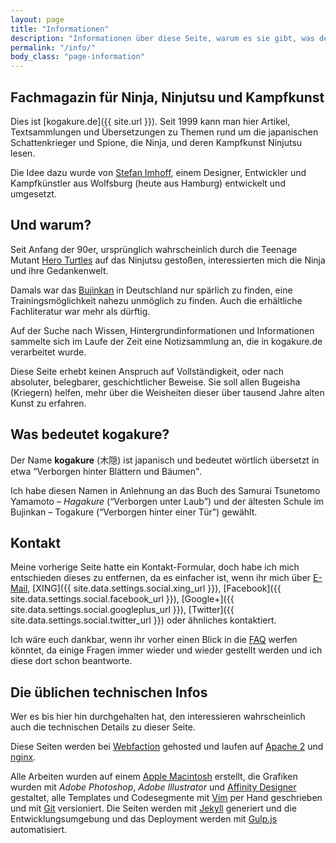 ```yaml
---
layout: page
title: "Informationen"
description: "Informationen über diese Seite, warum es sie gibt, was der Domain-Name bedeutet, wie ich kontaktiert werden kann und mit welchen Tools die Website erstellt wurde."
permalink: "/info/"
body_class: "page-information"
---
```


## Fachmagazin für Ninja, Ninjutsu und Kampfkunst

Dies ist [kogakure.de]({{ site.url }}). Seit 1999 kann man hier Artikel, Textsammlungen und Übersetzungen zu Themen rund um die japanischen Schattenkrieger und Spione, die Ninja, und deren Kampfkunst Ninjutsu lesen.

Die Idee dazu wurde von [Stefan Imhoff](http://stefanimhoff.de/), einem Designer, Entwickler und Kampfkünstler aus Wolfsburg (heute aus Hamburg) entwickelt und umgesetzt.


## Und warum?

Seit Anfang der 90er, ursprünglich wahrscheinlich durch die Teenage Mutant [Hero Turtles](https://de.wikipedia.org/wiki/Teenage_Mutant_Ninja_Turtles) auf das Ninjutsu gestoßen, interessierten mich die Ninja und ihre Gedankenwelt.

Damals war das [Bujinkan](http://bujinkan.com/) in Deutschland nur spärlich zu finden, eine Trainingsmöglichkeit nahezu unmöglich zu finden. Auch die erhältliche Fachliteratur war mehr als dürftig.

Auf der Suche nach Wissen, Hintergrundinformationen und Informationen sammelte sich im Laufe der Zeit eine Notizsammlung an, die in kogakure.de verarbeitet wurde.

Diese Seite erhebt keinen Anspruch auf Vollständigkeit, oder nach absoluter, belegbarer, geschichtlicher Beweise. Sie soll allen Bugeisha (Kriegern) helfen, mehr über die Weisheiten dieser über tausend Jahre alten Kunst zu erfahren.


## Was bedeutet kogakure?

Der Name **kogakure** (木隠) ist japanisch und bedeutet wörtlich übersetzt in etwa <q>Verborgen hinter Blättern und Bäumen</q>.

Ich habe diesen Namen in Anlehnung an das Buch des Samurai Tsunetomo Yamamoto – <cite>Hagakure</cite> (<q>Verborgen unter Laub</q>) und der ältesten Schule im Bujinkan – Togakure (<q>Verborgen hinter einer Tür</q>) gewählt.

## Kontakt

Meine vorherige Seite hatte ein Kontakt-Formular, doch habe ich mich entschieden dieses zu entfernen, da es einfacher ist, wenn ihr mich über [E-Mail](/impressum/), [XING]({{ site.data.settings.social.xing_url }}), [Facebook]({{ site.data.settings.social.facebook_url }}), [Google+]({{ site.data.settings.social.googleplus_url }}), [Twitter]({{ site.data.settings.social.twitter_url }}) oder ähnliches kontaktiert.

Ich wäre euch dankbar, wenn ihr vorher einen Blick in die [FAQ](/faq/) werfen könntet, da einige Fragen immer wieder und wieder gestellt werden und ich diese dort schon beantworte.


## Die üblichen technischen Infos

Wer es bis hier hin durchgehalten hat, den interessieren wahrscheinlich auch die technischen Details zu dieser Seite.

Diese Seiten werden bei [Webfaction](https://www.webfaction.com/?affiliate=kogakure) gehosted und laufen auf [Apache 2](http://httpd.apache.org/) und [nginx](http://nginx.org/).

Alle Arbeiten wurden auf einem [Apple Macintosh](http://www.apple.com/de/) erstellt, die Grafiken wurden mit *Adobe Photoshop*, *Adobe Illustrator* und [Affinity Designer](https://affinity.serif.com/) gestaltet, alle Templates und Codesegmente mit [Vim](http://www.vim.org/) per Hand geschrieben und mit [Git](http://git-scm.com/) versioniert. Die Seiten werden mit [Jekyll](http://jekyllrb.com/) generiert und die Entwicklungsumgebung und das Deployment werden mit [Gulp.js](http://gulpjs.com/) automatisiert.
